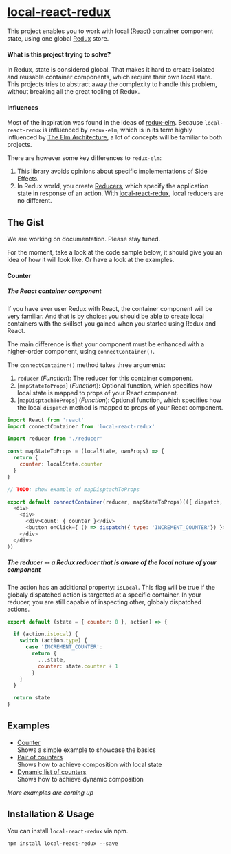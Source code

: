 # [local-react-redux](https://github.com/HansDP/local-react-redux)

This project enables you to work with local ([React](https://facebook.github.io/react/)) container component state, using one global [Redux](https://github.com/reactjs/redux/) store.

#### What is this project trying to solve?

In Redux, state is considered global. That makes it hard to create isolated and reusable container components, which require their own local state. This projects tries to abstract away the complexity to handle this problem, without breaking all the great tooling of Redux.

#### Influences

Most of the inspiration was found in the ideas of [redux-elm](http://salsita.github.io/redux-elm/). Because `local-react-redux` is influenced by `redux-elm`, which is in its term highly influenced by [The Elm Architecture](https://github.com/evancz/elm-architecture-tutorial/), a lot of concepts will be familiar to both projects.

There are however some key differences to `redux-elm`: 

1. This library avoids opinions about specific implementations of Side Effects.
2. In Redux world, you create [Reducers](http://redux.js.org/docs/basics/Reducers.html), which  specify the application state in response of an action. With [local-react-redux](https://github.com/HansDP/local-react-redux), local reducers are no different.


## The Gist

We are working on documentation. Please stay tuned. 

For the moment, take a look at the code sample below, it should give you an idea of how it will look like. Or have a look at the examples.

#### Counter

##### The React container component

If you have ever user Redux with React, the container component will be very familiar. And that is by choice: you should be able to create local containers with the skillset you gained when you started using Redux and React.

The main difference is that your component must be enhanced with a higher-order component, using `connectContainer()`.

The `connectContainer()` method takes three arguments:

1. `reducer` (*Function*): The reducer for this container component.
2. [`mapStateToProps`] \(*Function*): Optional function, which specifies how local state is mapped to props of your React component.
2. [`mapDisptachToProps`] \(*Function*): Optional function, which specifies how the local `dispatch` method is mapped to props of your React component.

```javascript
import React from 'react'
import connectContainer from 'local-react-redux'

import reducer from './reducer'

const mapStateToProps = (localState, ownProps) => {
  return {
    counter: localState.counter
  }
}

// TODO: show example of mapDisptachToProps

export default connectContainer(reducer, mapStateToProps)(({ dispatch, counter }) => (
  <div>
    <div>
      <div>Count: { counter }</div>
      <button onClick={ () => dispatch({ type: 'INCREMENT_COUNTER'}) }>Increment counter</button>
    </div>  
  </div>
))

```

##### The reducer -- a Redux reducer that is aware of the local nature of your component

The action has an additional property: `isLocal`. This flag will be true if the globaly dispatched action is targetted at a specific container.
In your reducer, you are still capable of inspecting other, globaly dispatched actions.

```javascript
export default (state = { counter: 0 }, action) => {

  if (action.isLocal) {
    switch (action.type) {
      case 'INCREMENT_COUNTER': 
        return {
          ...state,
          counter: state.counter + 1
        }
    }
  }

  return state
}

```

## Examples

* [Counter](https://github.com/HansDP/local-react-redux/tree/master/examples/counter)  
  Shows a simple example to showcase the basics
* [Pair of counters](https://github.com/HansDP/local-react-redux/tree/master/examples/pair-of-counters)  
  Shows how to achieve composition with local state
* [Dynamic list of counters](https://github.com/HansDP/local-react-redux/tree/master/examples/list-of-counters)  
  Shows how to achieve dynamic composition

*More examples are coming up*


## Installation & Usage

You can install `local-react-redux` via npm.

```
npm install local-react-redux --save
```